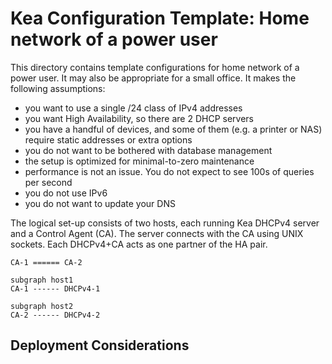 
Kea Configuration Template: Home network of a power user
========================================================

This directory contains template configurations for home network of a power user.
It may also be appropriate for a small office. It makes the following assumptions:

- you want to use a single /24 class of IPv4 addresses
- you want High Availability, so there are 2 DHCP servers
- you have a handful of devices, and some of them (e.g. a printer or NAS) require
  static addresses or extra options
- you do not want to be bothered with database management
- the setup is optimized for minimal-to-zero maintenance
- performance is not an issue. You do not expect to see 100s of queries per second
- you do not use IPv6
- you do not want to update your DNS

The logical set-up consists of two hosts, each running Kea DHCPv4 server and a Control
Agent (CA). The server connects with the CA using UNIX sockets. Each DHCPv4+CA acts
as one partner of the HA pair.

```mermaid
CA-1 ====== CA-2

subgraph host1
CA-1 ------ DHCPv4-1

subgraph host2
CA-2 ------ DHCPv4-2
```

Deployment Considerations
-------------------------
